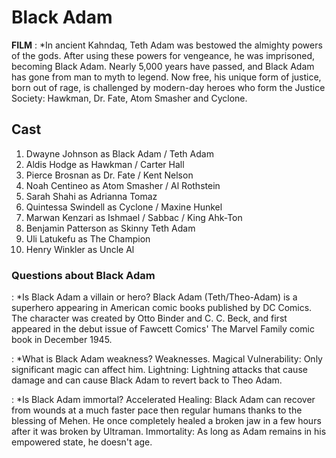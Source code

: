 # Black Adam 
**FILM**
: *In ancient Kahndaq, Teth Adam was bestowed the almighty powers of the gods. After using these powers for vengeance, he was imprisoned, becoming Black Adam. Nearly 5,000 years have passed, and Black Adam has gone from man to myth to legend. Now free, his unique form of justice, born out of rage, is challenged by modern-day heroes who form the Justice Society: Hawkman, Dr. Fate, Atom Smasher and Cyclone.

## Cast
1. Dwayne Johnson as Black Adam / Teth Adam	
2. Aldis Hodge as Hawkman / Carter Hall	
3. Pierce Brosnan as Dr. Fate / Kent Nelson	
4. Noah Centineo as Atom Smasher / Al Rothstein	
5. Sarah Shahi as Adrianna Tomaz	
6. Quintessa Swindell as Cyclone / Maxine Hunkel	
7. Marwan Kenzari as Ishmael / Sabbac / King Ahk-Ton
8. Benjamin Patterson as Skinny Teth Adam
9. Uli Latukefu as The Champion
10. Henry Winkler as Uncle Al

### Questions about Black Adam
: *Is Black Adam a villain or hero?
Black Adam (Teth/Theo-Adam) is a superhero appearing in American comic books published by DC Comics. The character was created by Otto Binder and C. C. Beck, and first appeared in the debut issue of Fawcett Comics' The Marvel Family comic book in December 1945.

: *What is Black Adam weakness?
Weaknesses. Magical Vulnerability: Only significant magic can affect him. Lightning: Lightning attacks that cause damage and can cause Black Adam to revert back to Theo Adam.

: *Is Black Adam immortal?
Accelerated Healing: Black Adam can recover from wounds at a much faster pace then regular humans thanks to the blessing of Mehen. He once completely healed a broken jaw in a few hours after it was broken by Ultraman. Immortality: As long as Adam remains in his empowered state, he doesn't age.
